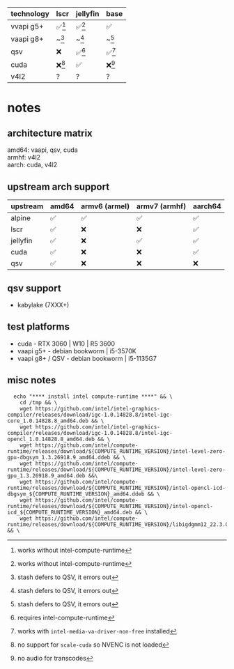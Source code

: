 | technology | lscr    | jellyfin | base  |
|------------|---------|----------|-------|
| vvapi g5+  | ✅[^1] | ✅[^1]  |  ✅   |
| vaapi g8+  | ~[^5]   | ~[^5]    | ~[^5] |
| qsv        | ❌       | ✅[^4]  | ✅[^6]|
| cuda       | ❌[^2]   | ✅      | ❌[^3] |
| v4l2       | ?       | ?        | ?     |

# notes
[^1]: works without intel-compute-runtime  
[^2]: no support for `scale-cuda` so NVENC is not loaded  
[^3]: no audio for transcodes  
[^4]: requires intel-compute-runtime  
[^5]: stash defers to QSV, it errors out  
[^6]: works with `intel-media-va-driver-non-free` installed  

## architecture matrix
amd64: vaapi, qsv, cuda  
armhf: v4l2  
aarch: cuda, v4l2  

## upstream arch support
| upstream | amd64 | armv6 (armel) | armv7 (armhf) | aarch64 |
|---|---|---|---|---|
| alpine | ✅ | ✅ | ✅ | ✅ |
| lscr | ✅ | ❌ | ❌ | ✅ |
| jellyfin | ✅ | ❌ | ✅ | ✅ |
| cuda | ✅ | ❌ | ❌ | ✅ |
| qsv | ✅ | ❌ | ❌ | ❌ |

## qsv support
- kabylake (7XXX+)

## test platforms
- cuda - RTX 3060 | W10 | R5 3600
- vaapi g5+ - debian bookworm | i5-3570K
- vaapi g8+ / QSV - debian bookworm | i5-1135G7

## misc notes
```
  echo "**** install intel compute-runtime ****" && \
    cd /tmp && \
    wget https://github.com/intel/intel-graphics-compiler/releases/download/igc-1.0.14828.8/intel-igc-core_1.0.14828.8_amd64.deb && \
    wget https://github.com/intel/intel-graphics-compiler/releases/download/igc-1.0.14828.8/intel-igc-opencl_1.0.14828.8_amd64.deb && \
    wget https://github.com/intel/compute-runtime/releases/download/${COMPUTE_RUNTIME_VERSION}/intel-level-zero-gpu-dbgsym_1.3.26918.9_amd64.ddeb && \
    wget https://github.com/intel/compute-runtime/releases/download/${COMPUTE_RUNTIME_VERSION}/intel-level-zero-gpu_1.3.26918.9_amd64.deb &&\
    wget https://github.com/intel/compute-runtime/releases/download/${COMPUTE_RUNTIME_VERSION}/intel-opencl-icd-dbgsym_${COMPUTE_RUNTIME_VERSION}_amd64.ddeb && \
    wget https://github.com/intel/compute-runtime/releases/download/${COMPUTE_RUNTIME_VERSION}/intel-opencl-icd_${COMPUTE_RUNTIME_VERSION}_amd64.deb && \
    wget https://github.com/intel/compute-runtime/releases/download/${COMPUTE_RUNTIME_VERSION}/libigdgmm12_22.3.0_amd64.deb && \
```

